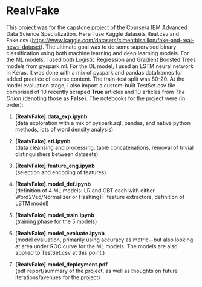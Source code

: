 # RealvFake

This project was for the capstone project of the Coursera IBM Advanced Data Science Specialization.  Here I use Kaggle datasets Real.csv and Fake.csv (https://www.kaggle.com/datasets/clmentbisaillon/fake-and-real-news-dataset).  The ultimate goal was to do some supervised binary classification using both machine learning and deep learning models.  For the ML models, I used both Logistic Regression and Gradient Boosted Trees models from pyspark.ml.  For the DL model, I used an LSTM neural network in Keras.  It was done with a mix of pyspark and pandas dataframes for added practice of course content.  The train-test split was 80-20.  At the model evaluation stage, I also import a custom-built TestSet.csv file comprised of 10 recently scraped **True** articles and 10 articles from *The Onion* (denoting those as **False**).  The notebooks for the project were (in order):

1. **[RealvFake].data_exp.ipynb** <br>
     (data exploration with a mix of pyspark.sql, pandas, and native python methods, lots of word density analysis)
  
2.  **[RealvFake].etl.ipynb** <br>
      (data cleansing and processing, table concatenations, removal of trivial distinguishers between datasets)
  
3.  **[RealvFake].feature_eng.ipynb** <br>
      (selection and encoding of features)
  
4.  **[RealvFake].model_def.ipynb** <br>
      (definition of 4 ML models: LR and GBT each with either Word2Vec/Normalizer or HashingTF feature extractors, definition of LSTM model)
  
5.  **[RealvFake].model_train.ipynb** <br>
      (training phase for the 5 models)
 
6.  **[RealvFake].model_evaluate.ipynb** <br>
      (model evaluation, primarily using accuracy as metric--but also looking at area under ROC curve for the ML models.  The models are also applied to TestSet.csv at this point.)
  
7. **[RealvFake].model_deployment.pdf** <br>
     (pdf report/summary of the project, as well as thoughts on future iterations/avenues for the project)
  
